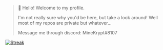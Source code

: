 > 👋 Hello! Welcome to my profile.
> 
> I'm not really sure why you'd be here, but take a look around!
> Well most of my repos are private but whatever...
>
> Message me through discord: MineKrypt#8107

[![Streak](https://github-readme-streak-stats.herokuapp.com?user=minekrypt&theme=city-lights&hide_border=true)](https://git.io/streak-stats)

